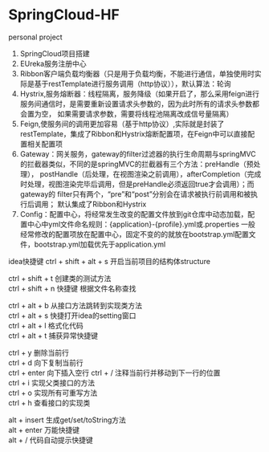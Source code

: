 # SpringCloud-HF
personal project
1. SpringCloud项目搭建
2. EUreka服务注册中心
3. Ribbon客户端负载均衡器（只是用于负载均衡，不能进行通信，单独使用时实际是基于restTemplate进行服务调用（http协议）），默认算法：轮询
4. Hystrix,服务熔断器：线程隔离，服务降级（如果开启了，那么采用feign进行服务间通信时，是需要重新设置请求头参数的，因为此时所有的请求头参数都会置为空，
    如果需要请求参数，需要将线程池隔离改成信号量隔离）
5. Feign,使服务间的调用更加容易（基于http协议）,实际就是封装了restTemplate，集成了Ribbon和Hystrix熔断配置项，在Feign中可以直接配置相关配置项
6. Gateway：网关服务，gateway的filter过滤器的执行生命周期与springMVC的拦截器类似，不同的是springMVC的拦截器有三个方法：preHandle（预处理），
    postHandle（后处理，在视图渲染之前调用），afterCompletion（完成时处理，视图渲染完毕后调用，但是preHandle必须返回true才会调用）；而gateway的
    filter只有两个，“pre”和“post”分别会在请求被执行前调用和被执行后调用； 默认集成了Ribbon和Hystrix
7. Config：配置中心，将经常发生改变的配置文件放到git仓库中动态加载，配置中心中yml文件命名规则：{application}-{profile}.yml或.properties
    一般经常修改的配置项放在配置中心，固定不变的的就放在bootstrap.yml配置文件，bootstrap.yml加载优先于application.yml

idea快捷键
ctrl + shift + alt + s 开启当前项目的结构体structure  
 
ctrl + shift + t 创建类的测试方法   
ctrl + shift + n 快捷键 根据文件名称查找    
 
ctrl + alt + b 从接口方法跳转到实现类方法    
ctrl + alt + s 快捷打开idea的setting窗口   
ctrl + alt + l 格式化代码    
ctrl + alt + t 捕获异常快捷键  
 
ctrl + y 删除当前行  
ctrl + d 向下复制当前行    
ctrl + enter 向下插入空行 
ctrl + / 注释当前行并移动到下一行的位置    
ctrl + i 实现父类接口的方法  
ctrl + o 实现所有可重写方法  
ctrl + h 查看接口的实现类   
 
alt + insert 生成get/set/toString方法   
alt + enter 万能快捷键   
alt + / 代码自动提示快捷键   
